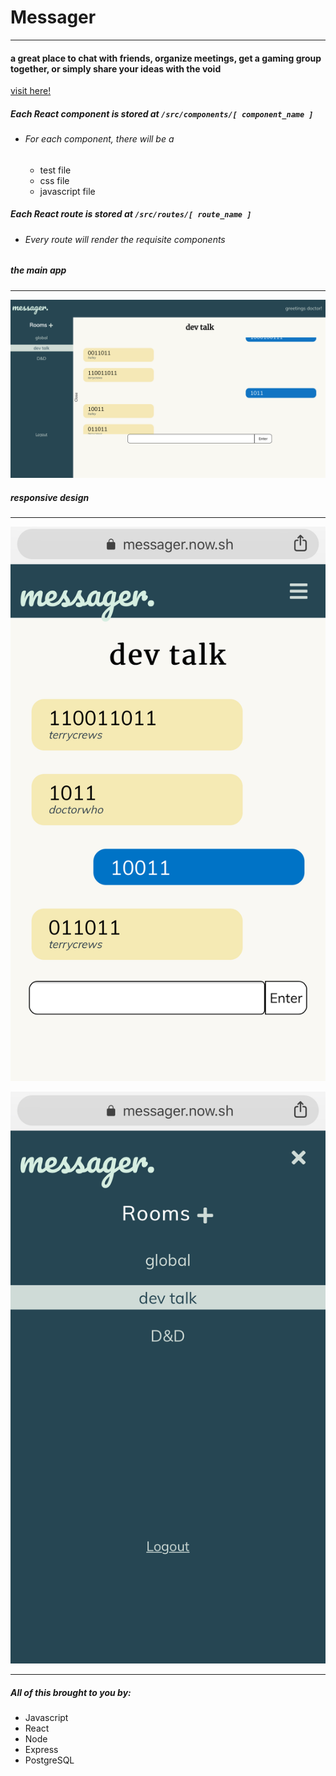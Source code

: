 # Messager
***
#### a great place to chat with friends, organize meetings, get a gaming group together, or simply share your ideas with the void
[visit here!](http://messager.now.sh)
##### Each React component is stored at `/src/components/[ component_name ]`
* ###### For each component, there will be a 
    * test file
    * css file
    * javascript file
##### Each React route is stored at `/src/routes/[ route_name ]`
* ###### Every route will render the requisite components
##### the main app
***
![desktop page](./src/screenshots/mainpage.png)

##### responsive design
***
![mobile page](./src/screenshots/mobile-page.jpg)

![mobile rooms page](./src/screenshots/mobile-rooms.jpg)

***
##### All of this brought to you by:
* Javascript
* React
* Node
* Express
* PostgreSQL